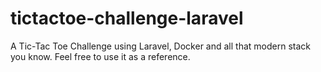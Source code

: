 # tictactoe-challenge-laravel
A Tic-Tac Toe Challenge using Laravel, Docker and all that modern stack you know. Feel free to use it as a reference.

